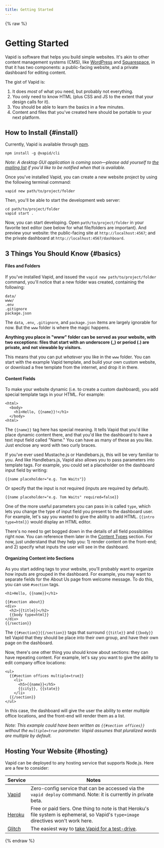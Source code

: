 ```yaml
---
title: Getting Started
---
```

{% raw %}
# Getting Started

Vapid is software that helps you build simple websites. It's akin to other content management systems (CMS), like [WordPress](https://wordpress.org/) and [Squarespace](https://www.squarespace.com/), in that it has two components: a public-facing website, and a private dashboard for editing content.

The gist of Vapid is:

1. It does _most_ of what you need, but probably not everything.
2. You only need to know HTML (plus CSS and JS to the extent that your design calls for it).
3. You should be able to learn the basics in a few minutes.
4. Content and files that you've created here should be portable to your next platform.

## How to Install {#install}

Currently, Vapid is available through [npm](https://www.npmjs.com/).

```
npm install -g @vapid/cli
```

_Note: A desktop GUI application is coming soon—please add yourself to [the mailing list](https://www.vapid.com) if you'd like to be notified when that is available._

Once you've installed Vapid, you can create a new website project by using the following terminal command:

```
vapid new path/to/project/folder
```

Then, you'll be able to start the development web server:

```
cd path/to/project/folder
vapid start .
```

Now, you can start developing. Open `path/to/project/folder` in your favorite text editor (see below for what file/folders are important). And preview your website: the public-facing site at `http://localhost:4567`; and the private dashboard at `http://localhost:4567/dashboard`.

## 3 Things You Should Know {#basics}

#### Files and Folders

If you've installed Vapid, and issued the `vapid new path/to/project/folder` command, you'll notice that a new folder was created, containing the following:

```
data/
www/
.env
.gitignore
package.json
```

The `data`, `.env`, `.gitignore`, and `package.json` items are largely ignorable for now. But the `www` folder is where the magic happens.

**Anything you place in "www" folder can be served as your website, with two exceptions: files that start with an underscore (_) or period (.) are private, and not viewable by visitors.**

This means that you can put _whatever_ you like in the `www` folder. You can start with the example Vapid template, and build your own custom website, or download a free template from the internet, and drop it in there.

#### Content Fields

To make your website dynamic (i.e. to create a custom dashboard), you add special template tags in your HTML. For example:

```
<html>
  <body>
    <h1>Hello, {{name}}!</h1>
  </body>
<html>
```

The `{{name}}` tag here has special meaning. It tells Vapid that you'd like place dynamic content there, and that you'd like the dashboard to have a text input field called "Name." You can have as many of these as you like. Just enclose any word with two curly braces.

If you've ever used Mustache.js or Handlebars.js, this will be very familiar to you. And like Handlebars.js, Vapid also allows you to pass parameters into template tags. For example, you could set a placeholder on the dashboard input field by writing:

```
{{name placeholder="e.g. Tom Waits"}}
```

Or specify that the input is not required (inputs are required by default).

```
{{name placeholder="e.g. Tom Waits" required=false}}
```

One of the more useful parameters you can pass in is called `type`, which lets you change the type of input field you present to the dashboard user. For example, let's say you wanted to give the ability to add HTML. `{{intro type=html}}` would display an HTML editor.

There's no need to get bogged down in the details of all field possibilities right now. You can reference them later in the [Content Types](/content-types) section. For now, just understand that they help you: 1) render content on the front-end; and 2) specify what inputs the user will see in the dashboard.

#### Organizing Content into Sections

As you start adding tags to your website, you'll probably want to organize how inputs are grouped in the dashboard. For example, you may want to separate fields for the About Us page from welcome message. To do this, you can use `#section` tags.

```
<h1>Hello, {{name}}</h1>

{{#section about}}
<div>
  <h2>{{title}}</h2>
  {{body type=html}}
</div>
{{/section}}
```

The `{{#section}}{{/section}}` tags that surround `{{title}}` and `{{body}}` tell Vapid that they should be place into their own group, and have their own page on the dashboard.

Now, there's one other thing you should know about sections: they can have repeating content. For example, let's say you want to give the ability to edit company office locations:

```
<ul>
  {{#section offices multiple=true}}
    <li>
      <h5>{{name}}</h5>
      {{city}}, {{state}}
    </li>
  {{/section}}
</ul>
```

In this case, the dashboard will give the user the ability to enter _multiple_ office locations, and the front-end will render them as a list.

_Note: This example could have been written as `{{#section offices}}` without the `multiple=true` parameter. Vapid assumes that pluralized words are multiple by default._

## Hosting Your Website {#hosting}

Vapid can be deployed to any hosting service that supports Node.js. Here are a few to consider:

<table class="ui striped table">
  <thead>
    <tr>
      <th>Service</th>
      <th>Notes</th>
    </tr>
  </thead>
  <tbody>
    <tr>
      <td><a href="https://www.vapid.com">Vapid</a></td>
      <td>Zero-config service that can be accessed via the <code>vapid deploy</code> command. Note: it is currently in private beta.</td>
    </tr>
    <tr>
      <td><a href="https://heroku.com">Heroku</a></td>
      <td>Free or paid tiers. One thing to note is that Heroku's file system is ephemeral, so Vapid's <code>type=image</code> directives won't work here.</td>
    </tr>
    <tr>
      <td><a href="https://glitch.com">Glitch</a></td>
      <td>The easiest way to <a href="https://glitch.com/edit/#!/remix/vapid?SECRET_KEY=change-me">take Vapid for a test-drive</a>.</td>
    </tr>
  </tbody>
</table>
{% endraw %}